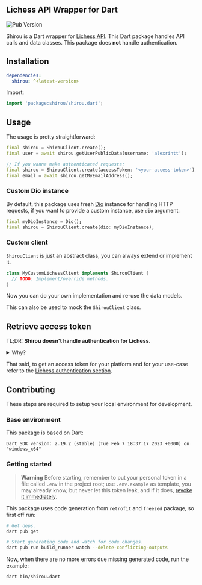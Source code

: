 ## Lichess API Wrapper for Dart

![Pub Version](https://img.shields.io/pub/v/shirou) 

Shirou is a Dart wrapper for [Lichess API](https://lichess.org/api).
This Dart package handles API calls and data classes.
This package does **not** handle authentication.

## Installation

```yaml
dependencies:
  shirou: ^<latest-version>
```

Import:

```dart
import 'package:shirou/shirou.dart';
```

## Usage

The usage is pretty straightforward:

```dart
final shirou = ShirouClient.create();
final user = await shirou.getUserPublicData(username: 'alexrintt');

// If you wanna make authenticated requests:
final shirou = ShirouClient.create(accessToken: '<your-access-token>');
final email = await shirou.getMyEmailAddress();
```

### Custom Dio instance

By default, this package uses fresh [Dio](https://pub.dev/packages/dio) instance for handling HTTP requests, if you want to provide a custom instance, use `dio` argument:

```dart
final myDioInstance = Dio();
final shirou = ShirouClient.create(dio: myDioInstance);
```

### Custom client

`ShirouClient` is just an abstract class, you can always extend or implement it.

```dart
class MyCustomLichessClient implements ShirouClient {
  // TODO: Implement/override methods.
}
```

Now you can do your own implementation and re-use the data models.

This can also be used to mock the `ShirouClient` class.

## Retrieve access token

TL;DR: **Shirou doesn't handle authentication for Lichess**.

<details>
  <summary>Why?</summary>

It may not be ideal for a package to handle user authentication due to the following reasons:

1. Security: Handling user authentication in a package can pose potential security risks. The package would require to store Lichess API tokens locally. If mishandled or not handled securely, it could result in unauthorized access to user accounts or other security issues.

2. Platform-specific concerns: If the package handles user authentication, it can have platform-specific implications. Different platforms may have different ways of handling sensitive user data, such as storing tokens in different locations or using different encryption methods. By leaving authentication up to users, the package can remain platform-independent and avoid these platform-specific concerns.

3. Flexibility: Lichess API tokens can be generated with different levels of access and permissions, and different users may require different levels of access depending on their use case. By allowing users to handle authentication themselves, the package gives them the flexibility to generate and use tokens with the necessary permissions for their specific use case.

4. Complexity: Handling user authentication can add additional complexity to the package and increase the likelihood of bugs or errors. By allowing users to handle authentication themselves, the package can focus on providing a clean and easy-to-use API for interacting with the Lichess API.

5. Best practice: Leaving authentication up to the user is generally considered best practice in API design. By following this best practice, the package can ensure that its design is in line with established industry standards.

So it is generally considered best practice to leave authentication up to the user and avoid potential security risks, platform-specific concerns, and unnecessary complexity in the package's design.

</details>

That said, to get an access token for your platform and for your use-case refer to the [Lichess authentication section](https://lichess.org/api#section/Introduction/Authentication).


## Contributing

These steps are required to setup your local environment for development.

### Base environment

This package is based on Dart:

```
Dart SDK version: 2.19.2 (stable) (Tue Feb 7 18:37:17 2023 +0000) on "windows_x64"
```

### Getting started

> **Warning** 
> Before starting, remember to put your personal token in a file called `.env` in the project root; use `.env.example` as template, you may already know, but never let this token leak, and if it does, [revoke it immediately](https://lichess.org/account/oauth/token).

This package uses code generation from `retrofit` and `freezed` package, so first off run:

```bash
# Get deps.
dart pub get

# Start generating code and watch for code changes.
dart pub run build_runner watch --delete-conflicting-outputs
```

Now, when there are no more errors due missing generated code, run the example:

```bash
dart bin/shirou.dart
```
